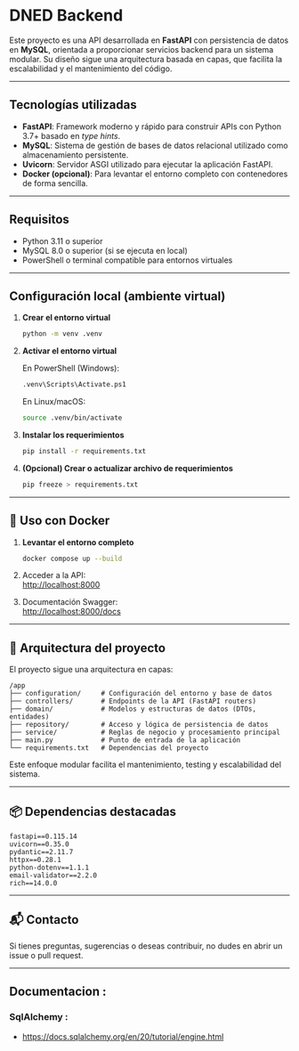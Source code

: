 # DNED Backend

Este proyecto es una API desarrollada en **FastAPI** con persistencia de datos en **MySQL**, orientada a proporcionar servicios backend para un sistema modular. Su diseño sigue una arquitectura basada en capas, que facilita la escalabilidad y el mantenimiento del código.

---

## Tecnologías utilizadas

- **FastAPI**: Framework moderno y rápido para construir APIs con Python 3.7+ basado en *type hints*.
- **MySQL**: Sistema de gestión de bases de datos relacional utilizado como almacenamiento persistente.
- **Uvicorn**: Servidor ASGI utilizado para ejecutar la aplicación FastAPI.
- **Docker (opcional)**: Para levantar el entorno completo con contenedores de forma sencilla.

---

## Requisitos

- Python 3.11 o superior
- MySQL 8.0 o superior (si se ejecuta en local)
- PowerShell o terminal compatible para entornos virtuales

---

## Configuración local (ambiente virtual)

1. **Crear el entorno virtual**

   ```bash
   python -m venv .venv
   ```

2. **Activar el entorno virtual**

   En PowerShell (Windows):

   ```bash
   .venv\Scripts\Activate.ps1
   ```

   En Linux/macOS:

   ```bash
   source .venv/bin/activate
   ```

3. **Instalar los requerimientos**

   ```bash
   pip install -r requirements.txt
   ```

4. **(Opcional) Crear o actualizar archivo de requerimientos**

   ```bash
   pip freeze > requirements.txt
   ```

---

## 🐳 Uso con Docker

1. **Levantar el entorno completo**

   ```bash
   docker compose up --build
   ```

2. Acceder a la API:  
   [http://localhost:8000](http://localhost:8000)

3. Documentación Swagger:  
   [http://localhost:8000/docs](http://localhost:8000/docs)

---

## 🧱 Arquitectura del proyecto

El proyecto sigue una arquitectura en capas:

```
/app
├── configuration/     # Configuración del entorno y base de datos
├── controllers/       # Endpoints de la API (FastAPI routers)
├── domain/            # Modelos y estructuras de datos (DTOs, entidades)
├── repository/        # Acceso y lógica de persistencia de datos
├── service/           # Reglas de negocio y procesamiento principal
├── main.py            # Punto de entrada de la aplicación
└── requirements.txt   # Dependencias del proyecto
```

Este enfoque modular facilita el mantenimiento, testing y escalabilidad del sistema.

---

## 📦 Dependencias destacadas

```text
fastapi==0.115.14
uvicorn==0.35.0
pydantic==2.11.7
httpx==0.28.1
python-dotenv==1.1.1
email-validator==2.2.0
rich==14.0.0
```

---

## 📬 Contacto

Si tienes preguntas, sugerencias o deseas contribuir, no dudes en abrir un issue o pull request.

---

## Documentacion :
### SqlAlchemy :
- https://docs.sqlalchemy.org/en/20/tutorial/engine.html

